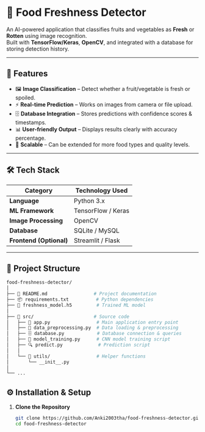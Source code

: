 # 🥦 Food Freshness Detector

An AI-powered application that classifies fruits and vegetables as **Fresh** or **Rotten** using image recognition.  
Built with **TensorFlow/Keras**, **OpenCV**, and integrated with a database for storing detection history.

---

## 📌 Features

- 🖼 **Image Classification** – Detect whether a fruit/vegetable is fresh or spoiled.
- ⚡ **Real-time Prediction** – Works on images from camera or file upload.
- 🗄 **Database Integration** – Stores predictions with confidence scores & timestamps.
- 📊 **User-friendly Output** – Displays results clearly with accuracy percentage.
- 🔄 **Scalable** – Can be extended for more food types and quality levels.

---

## 🛠 Tech Stack

| Category          | Technology Used |
|-------------------|-----------------|
| **Language**      | Python 3.x       |
| **ML Framework**  | TensorFlow / Keras |
| **Image Processing** | OpenCV         |
| **Database**      | SQLite / MySQL   |
| **Frontend (Optional)** | Streamlit / Flask |

---


## 📂 Project Structure

```bash
food-freshness-detector/
│
├── 📄 README.md                 # Project documentation
├── 📦 requirements.txt          # Python dependencies
├── 🧠 freshness_model.h5         # Trained ML model
│
├── 📁 src/                      # Source code
│   ├── 🚀 app.py                 # Main application entry point
│   ├── 🧹 data_preprocessing.py  # Data loading & preprocessing
│   ├── 🗄 database.py            # Database connection & queries
│   ├── 🎯 model_training.py      # CNN model training script
│   ├── 🔍 predict.py             # Prediction script
│   │
│   └── 📂 utils/                 # Helper functions
│       └── __init__.py
│
└── ...
```



## ⚙ Installation & Setup

1. **Clone the Repository**
   ```bash
   git clone https://github.com/Anki2003tha/food-freshness-detector.git
   cd food-freshness-detector


